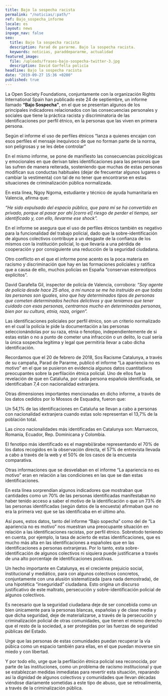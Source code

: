 ```yaml
---
title: Bajo la sospecha racista
permalink: "/noticias/:path/"
ref: Bajo_sospecha_informe
locale: es
layout: news
inpage_nav: false
seo:
  title: Bajo la sospecha racista
  description: Parad de pararme. Bajo la sospecha racista.
  keywords: noticias, paraddepararme, actualidad
featured_image:
  file: /uploads/frases-bajo-sospecha-twitter-3.jpg
  description: David Garfella policía
headline: Bajo la sospecha racista
date: "2019-09-27 15:36 +0200"
published: true
---
```

La Open Society Foundations, conjuntamente con la organización Rights International Spain han publicado este 24 de septiembre, un informe llamado **“Bajo Sospecha”**, en el que se presentan algunos de los principales indicadores relacionados con las consecuencias personales y sociales que tiene la práctica racista y discriminatoria de las identificaciones por perfil étnico, en la personas que las viven en primera persona.

Según el informe el uso de perfiles étnicos “lanza a quienes encajan con esos perfiles el mensaje inequívoco de que no forman parte de la norma, son peligrosas y se les debe controlar”

En el mismo informe, se pone de manifiesto las consecuencias psicológicas y emocionales en que derivan tales identificaciones para las personas que las sufren de manera reiterada, sosteniendo que muchas de estas personas modifican sus conductas habituales (dejar de frecuentar algunos lugares o cambiar la vestimenta) con tal de no tener que encontrarse en estas situaciones de criminalización pública normalizada. 

En esta línea, Ngoy Ngoma, estudiante y técnico de ayuda humanitaria en Valencia, afirma que:

_“He sido expulsado del espacio público, que para mí se ha convertido en privado, porque al pasar por ahí \[corro el] riesgo de perder el tiempo, ser identificado y, con ello, llevarme ese shock”._  

En el informe se asegura que el uso de perfiles étnicos también es negativo para la funcionalidad del trabajo policial, dado que la sobre-identificación de algunos colectivos contribuye a un desgaste de la confianza de los mismos con la institución policial, lo que llevaría  a una pérdida de cooperación y por consiguiente una reducción de la seguridad ciudadana. 

Otro conflicto en el que el informe pone acento es la poca materia en racismo y discriminación que hay en las formaciones policiales y ratifica que a causa de ello, muchos policías en España “conservan estereotipos explícitos”.

David Garafella Gil, inspector de policía de Valencia, corrobora: _“Soy agente de policía desde hace 25 años, a mí nunca se me ha instruido en que todas las personas son iguales, sino que hay determinados tipos de personas que cometen determinados hechos delictivos y que teníamos que tener cuidado con esas personas, centrarnos mucho en determinadas personas, bien por su cultura, etnia, raza, origen”._

Las identificaciones policiales por perfil étnico, son un criterio normalizado en el cual la policía le pide la documentación a las personas seleccionándolas por su raza, etnia o fenotipo, independientemente de si estas están o no a punto de cometer una infracción o un delito, lo cual sería la única sospecha legítima y legal que permitiría llevar a cabo dicha identificación.

Recordamos que el 20 de febrero de 2018, Sos Racisme Catalunya, a través de su campaña, Parad de Pararme, publicó el informe “La apariencia no es motivo” en el que se pusieron en evidencia algunos datos cuantitativos preocupantes sobre la perfilación étnica policial. Uno de ellos fue la revelación de que en Cataluña, por cada persona española identificada, se identificaban 7,4 con nacionalidad extranjera. 

Otras dimensiones importantes mencionadas en dicho informe, a través de los datos cedidos por lo Mossos de Esquadra, fueron que: 

Un 54,1% de las identificaciones en Cataluña se llevan a cabo a personas con nacionalidad extranjera cuando estas solo representan el 13,7% de la población total.

Las cinco nacionalidades más identificadas en Catalunya son: Marruecos, Romania, Ecuador, Rep. Dominicana y Colombia.

El fenotipo más identificado es el magrebí/árabe representando el 70% de los datos recogidos en la observación directa, el 57% de entrevista llevada a cabo a través de la web y el 50% de los casos de la encuesta comparativa. 

Otras informaciones que se desvelaban en el informe “La apariencia no es motivo” eran en relación a las condiciones en las que se dan estas identificaciones. 

En esta línea sorprendían algunos indicadores que mostraban que cantidades como un 70% de las personas identificadas manifestaban no haber tenido acceso a  saber el motivo de la identificación o que un 73% de las personas identificadas (según datos de la encuesta) afirmaban que no era la primera vez que se las identificaba en el último año.

Así pues, estos datos, tanto del informe “Bajo sopecha” como del de “La apariencia no es motivo” nos muestran una preocupante situación en relación a las identificaciones racistas, por perfil étnico. Sobretodo teniendo en cuenta, por ejemplo, la tasa de acierto de estas identificaciones, que es mucho más alta en las identificaciones a españoles que en las identificaciones a personas extranjeras. Por lo tanto, esta sobre-identificación de algunos colectivos ni siquiera puede justificarse a través de una alto porcentaje de identificaciones positivas.

Un hecho importante en Catalunya, es el creciente prejuicio social, institucional y mediático, para con algunos colectivos concretos, conjuntamente con una alusión sistematizada (para nada demostrada), de una hipotética  “inseguridad” ciudadana. Esto origina un discurso justificativo de este maltrato, persecución y sobre-identificación policial de algunos colectivos.

Es necesario que la seguridad ciudadana deje de ser concebida como un bien únicamente para la personas blancas, españolas y de clase media y que dicha seguridad,  deje de materializarse, a través de la persecución  y criminalización policial de otras comunidades, que tienen el mismo derecho que el resto de la sociedad, a ser protegidas por las fuerzas de seguridad públicas del Estado.

Urge que las personas de estas comunidades puedan recuperar la vía púbica como un espacio también para ellas, en el que puedan moverse sin miedo y con libertad.

Y por todo ello, urge que la perfilación étnica policial sea reconocida, por parte de las instituciones, como un problema de racismo institucional y que se establezcan medidas inmediatas para revertir esta situación, reparando así la dignidad de algunos colectivos y comunidades que llevan décadas viéndose diariamente sometidas a este tipo de abuso, que se retroalimenta, a través de la criminalización pública.
